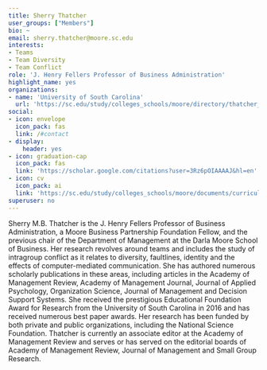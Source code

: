 ```yaml
---
title: Sherry Thatcher
user_groups: ["Members"]
bio: ~
email: sherry.thatcher@moore.sc.edu
interests:
- Teams
- Team Diversity
- Team Conflict
role: 'J. Henry Fellers Professor of Business Administration'
highlight_name: yes
organizations:
- name: 'University of South Carolina'
  url: 'https://sc.edu/study/colleges_schools/moore/directory/thatcher_sherry.php'
social:
- icon: envelope
  icon_pack: fas
  link: /#contact
- display:
    header: yes
- icon: graduation-cap
  icon_pack: fas
  link: 'https://scholar.google.com/citations?user=3Rz6pOIAAAAJ&hl=en'
- icon: cv
  icon_pack: ai
  link: 'https://sc.edu/study/colleges_schools/moore/documents/curriculum_vitae/thatcher_sherry_cv.pdf'
superuser: no
---
```


Sherry M.B. Thatcher is the J. Henry Fellers Professor of Business Administration, a Moore Business Partnership Foundation Fellow,  and the previous chair of the Department of Management at the Darla Moore School of Business. Her research revolves around teams and includes the study of intragroup conflict as it relates to diversity, faultlines, identity and the effects of computer-mediated communication. She has authored numerous scholarly publications in these areas, including articles in the Academy of Management Review, Academy of Management Journal, Journal of Applied Psychology, Organization Science, Journal of Management and Decision Support Systems. She received the prestigious Educational Foundation Award for Research from the University of South Carolina in 2016 and has received numerous best paper awards. Her research has been funded by both private and public organizations, including the National Science Foundation. Thatcher is currently an associate editor at the Academy of Management Review and serves or has served on the editorial boards of Academy of Management Review, Journal of Management and Small Group Research.